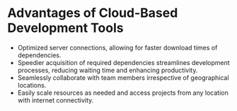 # Advantages of Cloud-Based Development Tools

- Optimized server connections, allowing for faster download times of dependencies.
- Speedier acquisition of required dependencies streamlines development processes, reducing waiting time and enhancing productivity.
- Seamlessly collaborate with team members irrespective of geographical locations.
- Easily scale resources as needed and access projects from any location with internet connectivity.
